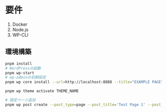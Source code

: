 # 要件

1. Docker
2. Node.js
3. WP-CLI

## 環境構築

```bash
pnpm install
# WordPressの起動
pnpm wp-start
# wp-adminの初期設定
pnpm wp core install --url=http://localhost:8888 --title="EXAMPLE PAGE" --admin_user=admin --admin_password=password --admin_email=me@example.com
```

```bash
pnpm wp theme activate THEME_NAME

# 固定ページ追加
pnpm wp post create --post_type=page --post_title='Test Page 1' --post_status=publish
```
